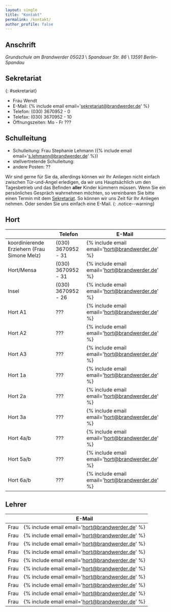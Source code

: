 ```yaml
---
layout: single
title: "Kontakt"
permalink: /kontakt/
author_profile: false
---
```


## Anschrift

*Grundschule am Brandwerder 05G23* \\
*Spandauer Str. 86* \\
*13591 Berlin-Spandau*

## Sekretariat
{: #sekretariat}

* Frau Wendt
* E-Mail: {% include email email='sekretariat@brandwerder.de' %}
* Telefon: (030) 3670952 - 0
* Telefax: (030) 3670952 - 10
* Öffnungszeiten: Mo - Fr ???

## Schulleitung

* Schulleitung: Frau Stephanie Lehmann ({% include email email='s.lehmann@brandwerder.de' %})
* stellvertretende Schulleitung:
* andere Posten: ??

Wir sind gerne für Sie da, allerdings können wir Ihr Anliegen nicht einfach
zwischen Tür-und-Angel erledigen, da wir uns Hauptsächlich um den Tagesbetrieb
und das Befinden **aller** Kinder kümmern müssen. Wenn Sie ein persönliches
Gespräch wahrnehmen möchten, so vereinbaren Sie bitte einen Termin mit dem
[Sekretariat](/kontakt#sekretariat). So können wir uns Zeit für Ihr Anliegen
nehmen. Oder senden Sie uns einfach eine E-Mail.
{: .notice--warning}

## Hort

|   | Telefon | E-Mail |
|---|---|---|
|<span id='koordinierende_erzieherin'>koordinierende Erziehern</span> (Frau Simone Melz)| (030) 3670952 - 31 | {% include email email='hort@brandwerder.de' %} |
| Hort/Mensa | (030) 3670952 - 31 | {% include email email='hort@brandwerder.de' %} |
| Insel | (030) 3670952 - 26 | {% include email email='hort@brandwerder.de' %} |
| Hort A1 | ??? | {% include email email='hort@brandwerder.de' %} |
| Hort A2 | ??? | {% include email email='hort@brandwerder.de' %} |
| Hort A3 | ??? | {% include email email='hort@brandwerder.de' %} |
| Hort 1a | ??? | {% include email email='hort@brandwerder.de' %} |
| Hort 2a | ??? | {% include email email='hort@brandwerder.de' %} |
| Hort 3a | ??? | {% include email email='hort@brandwerder.de' %} |
| Hort 4a/b | ??? | {% include email email='hort@brandwerder.de' %} |
| Hort 5a/b | ??? | {% include email email='hort@brandwerder.de' %} |
| Hort 6a/b | ??? | {% include email email='hort@brandwerder.de' %} |

## Lehrer

|   | E-Mail |
|---|---|
| Frau | {% include email email='hort@brandwerder.de' %} |
| Frau | {% include email email='hort@brandwerder.de' %} |
| Frau | {% include email email='hort@brandwerder.de' %} |
| Frau | {% include email email='hort@brandwerder.de' %} |
| Frau | {% include email email='hort@brandwerder.de' %} |
| Frau | {% include email email='hort@brandwerder.de' %} |
| Frau | {% include email email='hort@brandwerder.de' %} |
| Frau | {% include email email='hort@brandwerder.de' %} |
| Frau | {% include email email='hort@brandwerder.de' %} |
| Frau | {% include email email='hort@brandwerder.de' %} |
